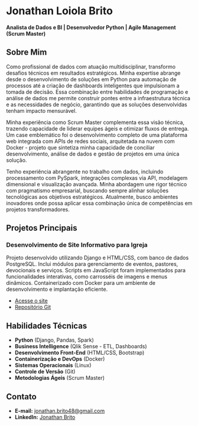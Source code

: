 # Jonathan Loiola Brito

**Analista de Dados e BI | Desenvolvedor Python | Agile Management (Scrum Master)**

## Sobre Mim
Como profissional de dados com atuação multidisciplinar, transformo desafios técnicos em resultados estratégicos. Minha expertise abrange desde o desenvolvimento de soluções em Python para automação de processos até a criação de dashboards inteligentes que impulsionam a tomada de decisão. Essa combinação entre habilidades de programação e análise de dados me permite construir pontes entre a infraestrutura técnica e as necessidades de negócio, garantindo que as soluções desenvolvidas tenham impacto mensurável.

Minha experiência como Scrum Master complementa essa visão técnica, trazendo capacidade de liderar equipes ágeis e otimizar fluxos de entrega. Um case emblemático foi o desenvolvimento completo de uma plataforma web integrada com APIs de redes sociais, arquitetada na nuvem com Docker - projeto que sintetiza minha capacidade de conciliar desenvolvimento, análise de dados e gestão de projetos em uma única solução.

Tenho experiência abrangente no trabalho com dados, incluindo processamento com PySpark, integrações complexas via API, modelagem dimensional e visualização avançada. Minha abordagem une rigor técnico com pragmatismo empresarial, buscando sempre alinhar soluções tecnológicas aos objetivos estratégicos. Atualmente, busco ambientes inovadores onde possa aplicar essa combinação única de competências em projetos transformadores.

## Projetos Principais

### Desenvolvimento de Site Informativo para Igreja
Projeto desenvolvido utilizando Django e HTML/CSS, com banco de dados PostgreSQL. Inclui módulos para gerenciamento de eventos, pastores, devocionais e serviços. Scripts em JavaScript foram implementados para funcionalidades interativas, como carrosséis de imagens e menus dinâmicos. Containerizado com Docker para um ambiente de desenvolvimento e implantação eficiente.
- [Acesse o site](http://34.121.153.167/)
- [Repositório Git](https://github.com/jonathanbrito48/site_obpc)

## Habilidades Técnicas
- **Python** (Django, Pandas, Spark)
- **Business Intelligence** (Qlik Sense - ETL, Dashboards)
- **Desenvolvimento Front-End** (HTML/CSS, Bootstrap)
- **Containerização e DevOps** (Docker)
- **Sistemas Operacionais** (Linux)
- **Controle de Versão** (Git)
- **Metodologias Ágeis** (Scrum Master)

## Contato
- **E-mail:** jonathan.brito48@gmail.com
- **LinkedIn:** [Jonathan Brito](https://www.linkedin.com/in/jonathan-brito-0a3875108)
